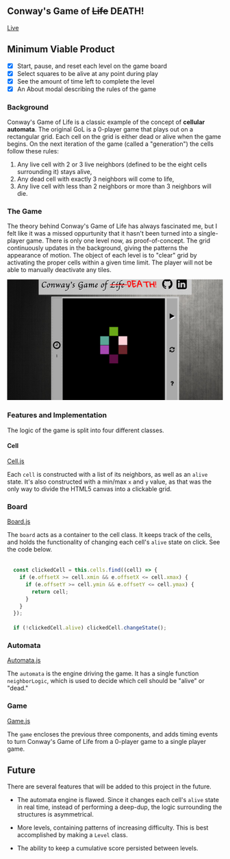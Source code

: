 ## Conway's Game of ~~Life~~ DEATH!

[Live][website]

[website]: https://chrabyrd.github.io/game_of_death

## Minimum Viable Product

- [x] Start, pause, and reset each level on the game board
- [x] Select squares to be alive at any point during play
- [x] See the amount of time left to complete the level
- [x] An About modal describing the rules of the game

### Background

Conway's Game of Life is a classic example of the concept of **cellular automata**.  The original GoL is a 0-player game that plays out on a rectangular grid.  Each cell on the grid is either dead or alive when the game begins.  On the next iteration of the game (called a "generation") the cells follow these rules:

1) Any live cell with 2 or 3 live neighbors (defined to be the eight cells surrounding it) stays alive,
2) Any dead cell with exactly 3 neighbors will come to life,
3) Any live cell with less than 2 neighbors or more than 3 neighbors will die.

### The Game

The theory behind Conway's Game of Life has always fascinated me, but I felt like it was a missed oppurtunity that it hasn't been turned into a single-player game. There is only one level now, as proof-of-concept. The grid continuously updates in the background, giving the patterns the appearance of motion. The object of each level is to "clear" grid by activating the proper cells within a given time limit. The player will not be able to manually deactivate any tiles.

<p align="center">
  <img src="docs/images/play_screen.png" alt="play-screen">
</p>

### Features and Implementation

The logic of the game is split into four different classes.

#### Cell

[Cell.js][cell]

Each `cell` is constructed with a list of its neighbors, as well as an `alive` state. It's also constructed with a min/max `x` and `y` value, as that was the only way to divide the HTML5 canvas into a clickable grid.

### Board

[Board.js][board]

The `board` acts as a container to the cell class. It keeps track of the cells, and holds the functionality of changing each cell's `alive` state on click. See the code below.

```javascript

  const clickedCell = this.cells.find((cell) => {
    if (e.offsetX >= cell.xmin && e.offsetX <= cell.xmax) {
      if (e.offsetY >= cell.ymin && e.offsetY <= cell.ymax) {
        return cell;
      }
    }
  });

  if (!clickedCell.alive) clickedCell.changeState();

```

### Automata

[Automata.js][automata]

The `automata` is the engine driving the game. It has a single function `neighborLogic`, which is used to decide which cell should be "alive" or "dead."

### Game

[Game.js][game]

The `game` encloses the previous three components, and adds timing events to turn Conway's Game of Life from a 0-player game to a single player game.

[cell]: ./scripts/cell.js
[board]: ./scripts/board.js
[automata]: ./scripts/automata.js
[game]: ./scripts/game.js

## Future

There are several features that will be added to this project in the future.

- The automata engine is flawed. Since it changes each cell's `alive` state in real time, instead of performing a deep-dup, the logic surrounding the structures is asymmetrical.

- More levels, containing patterns of increasing difficulty. This is best accomplished by making a `Level` class.

- The ability to keep a cumulative score persisted between levels.
